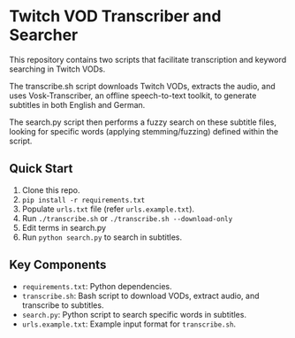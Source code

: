 # Twitch VOD Transcriber and Searcher

This repository contains two scripts that facilitate transcription and keyword searching in Twitch VODs.

The transcribe.sh script downloads Twitch VODs, extracts the audio, and uses Vosk-Transcriber, an offline speech-to-text toolkit, to generate subtitles in both English and German.

The search.py script then performs a fuzzy search on these subtitle files, looking for specific words (applying stemming/fuzzing) defined within the script.

## Quick Start
1. Clone this repo.
2. `pip install -r requirements.txt`
3. Populate `urls.txt` file (refer `urls.example.txt`).
4. Run `./transcribe.sh` or `./transcribe.sh --download-only`
5. Edit terms in search.py 
6. Run `python search.py` to search in subtitles.

## Key Components
- `requirements.txt`: Python dependencies.
- `transcribe.sh`: Bash script to download VODs, extract audio, and transcribe to subtitles.
- `search.py`: Python script to search specific words in subtitles.
- `urls.example.txt`: Example input format for `transcribe.sh`.
